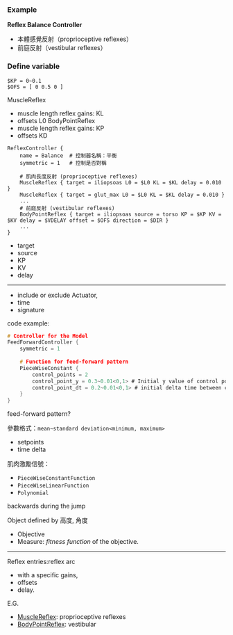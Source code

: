 ### Example
**Reflex Balance Controller**
- 本體感覺反射（proprioceptive reflexes）
- 前庭反射（vestibular reflexes）

### Define variable
```
$KP = 0~0.1
$OFS = [ 0 0.5 0 ]
```
MuscleReflex
- muscle length reflex gains: KL
- offsets L0
BodyPointReflex
- muscle length reflex gains: KP
- offsets KD

```
ReflexController {
	name = Balance  # 控制器名稱：平衡
	symmetric = 1   # 控制是否對稱

	# 肌肉長度反射 (proprioceptive reflexes)
	MuscleReflex { target = iliopsoas L0 = $L0 KL = $KL delay = 0.010 }
	MuscleReflex { target = glut_max L0 = $L0 KL = $KL delay = 0.010 }
	...
	# 前庭反射 (vestibular reflexes)
	BodyPointReflex { target = iliopsoas source = torso KP = $KP KV = $KV delay = $VDELAY offset = $OFS direction = $DIR }
	...
}
```
- target 
- source
- KP
- KV
- delay

---

- include or exclude Actuator, 
- time 
- signature

code example:
```C
# Controller for the Model
FeedForwardController {
	symmetric = 1
 
	# Function for feed-forward pattern
	PieceWiseConstant {
		control_points = 2
		control_point_y = 0.3~0.01<0,1> # Initial y value of control points
		control_point_dt = 0.2~0.01<0,1> # initial delta time between control points
	}
}
```
feed-forward pattern? 


參數格式：`mean~standard deviation<minimum, maximum>`
- setpoints
- time delta

肌肉激勵信號：
- `PieceWiseConstantFunction`
- `PieceWiseLinearFunction`
- `Polynomial`

backwards during the jump

Object defined by 高度, 角度
- Objective
- Measure: _fitness function_ of the objective.

---
Reflex entries:reflex arc
- with a specific gains, 
- offsets
- delay.

E.G.
- [MuscleReflex](https://scone.software/doku.php?id=ref:muscle_reflex "ref:muscle_reflex"): proprioceptive reflexes
- [BodyPointReflex](https://scone.software/doku.php?id=ref:body_point_reflex "ref:body_point_reflex"): vestibular